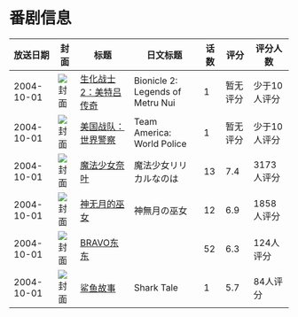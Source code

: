 # 番剧信息

|放送日期|封面|标题|日文标题|话数|评分|评分人数|
|---|---|---|---|---|---|---|
|2004-10-01|![封面](https://lain.bgm.tv/pic/cover/c/45/6a/231359_rad3D.jpg)|[生化战士2：美特吕传奇](https://bangumi.tv/subject/231359)|Bionicle 2: Legends of Metru Nui|1|暂无评分|少于10人评分|
|2004-10-01|![封面](https://lain.bgm.tv/pic/cover/c/02/94/345576_pNg0t.jpg)|[美国战队：世界警察](https://bangumi.tv/subject/345576)|Team America: World Police|1|暂无评分|少于10人评分|
|2004-10-01|![封面](https://lain.bgm.tv/pic/cover/c/dc/4c/1262_5ezbs.jpg)|[魔法少女奈叶](https://bangumi.tv/subject/1262)|魔法少女リリカルなのは|13|7.4|3173人评分|
|2004-10-01|![封面](https://lain.bgm.tv/pic/cover/c/2d/bf/2451_knmcm.jpg)|[神无月的巫女](https://bangumi.tv/subject/2451)|神無月の巫女|12|6.9|1858人评分|
|2004-10-01|![封面](https://lain.bgm.tv/pic/cover/c/5c/3e/38361_We0e5.jpg)|[BRAVO东东](https://bangumi.tv/subject/38361)||52|6.3|124人评分|
|2004-10-01|![封面](https://lain.bgm.tv/pic/cover/c/c1/42/58919_oDjQd.jpg)|[鲨鱼故事](https://bangumi.tv/subject/58919)|Shark Tale|1|5.7|84人评分|
